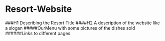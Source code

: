 # Resort-Website
###H1 Describing the Resort Title
####H2 A description of the website like a slogan
#####OurMenu with some pictures of the dishes sold
######Links to different pages

